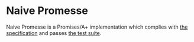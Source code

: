 # Naive Promesse #

Naive Promesse is a Promises/A+ implementation which complies with [the specification](http://promises-aplus.github.com/promises-spec/ "Promises/A+ Specification") and passes [the test suite](https://github.com/promises-aplus/promises-tests "Promises/A+ test suite").